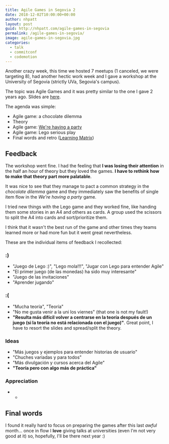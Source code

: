 ```yaml
---
title: Agile Games in Segovia 2
date: 2018-12-02T10:00:00+00:00
author: nhpatt
layout: post
guid: http://nhpatt.com/agile-games-in-segovia
permalink: /agile-games-in-segovia/
image: agile-games-in-segovia.jpg
categories:
  - talk
  - commitconf
  - codemotion
---
```


Another crazy week, this time we hosted 7 meetups (1 canceled, we were targeting 8), had another hectic work week and I gave a workshop at the University of Segovia (strictly UVa, Segovia's campus).

The topic was Agile Games and it was pretty similar to the one I gave 2 years ago. Slides are [here](http://bit.ly/agile-segovia
). 

The agenda was simple:

* Agile game: a chocolate dilemma
* Theory
* Agile game: [We're having a party](http://tastycupcakes.org/2009/06/were-having-a-party/)
* Agile game: Lego serious play
* Final words and retro ([Learning Matrix](https://retromat.org/en/?id=9))

## Feedback

The workshop went fine. I had the feeling that **I was losing their attention** in the half an hour of theory but they loved the games. **I have to rethink how to make that theory part more palatable**.

It was nice to see that they manage to pact a common strategy in the *chocolate dilemma* game and they immediately saw the benefits of single item flow in the *We're having a party* game.

I tried new things with the Lego game and they worked fine, like handing them some stories in an A4 and others as cards. A group used the scissors to split the A4 into cards and sort/prioritize them.

I think that it wasn't the best run of the game and other times they teams learned more or had more fun but it went great nevertheless.

These are the individual items of feedback I recollected:

### :)

* "Juego de Lego :)", "Lego mola!!!", "Jugar con Lego para entender Agile"
* "El primer juego (de las monedas) ha sido muy interesante"
* "Juego de las invitaciones"
* "Aprender jugando"

### :(

* "Mucha teoría", "Teoría"
* "No me gusta venir a la uni los viernes" (that one is not my fault!)
* **"Resulta más difícil volver a centrarse en la teoría después de un juego (si la teoría no está relacionada con el juego)"**. Great point, I have to resort the slides and spread/split the theory.

### Ideas

* "Más juegos y ejemplos para entender historias de usuario"
* "Chuches variadas y para todos"
* "Más divulgación y cursos acerca del Agile"
* **"Teoría pero con algo más de práctica"**


### Appreciation

* -

## Final words

I found it really hard to focus on preparing the games after this last *awful* month... once in flow I **love** giving talks at universities (even I'm not very good at it) so, hopefully, I'll be there next year :)
